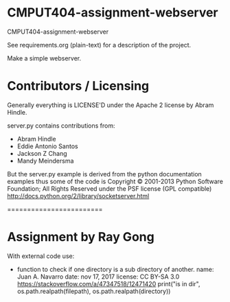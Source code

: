 CMPUT404-assignment-webserver
=============================

CMPUT404-assignment-webserver

See requirements.org (plain-text) for a description of the project.

Make a simple webserver.

Contributors / Licensing
========================

Generally everything is LICENSE'D under the Apache 2 license by Abram Hindle.

server.py contains contributions from:

* Abram Hindle
* Eddie Antonio Santos
* Jackson Z Chang
* Mandy Meindersma 

But the server.py example is derived from the python documentation
examples thus some of the code is Copyright © 2001-2013 Python
Software Foundation; All Rights Reserved under the PSF license (GPL
compatible) http://docs.python.org/2/library/socketserver.html

========================

# Assignment by Ray Gong  
With external code use:

* function to check if one directory is a sub directory of another.
name: Juan A. Navarro
date: nov 17, 2017
license: CC BY-SA 3.0
https://stackoverflow.com/a/47347518/12471420
print("is in dir", os.path.realpath(filepath), os.path.realpath(directory))
